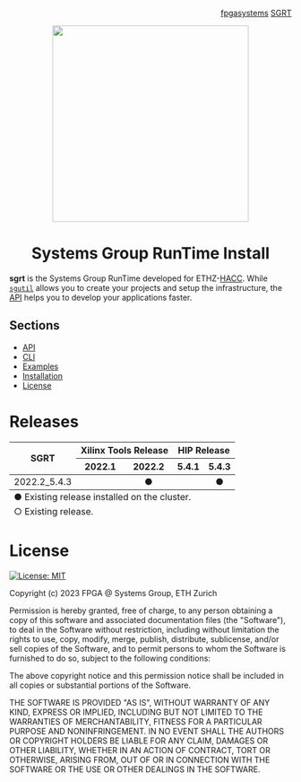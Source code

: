 <!-- <div id="readme" class="Box-body readme blob js-code-block-container">
<article class="markdown-body entry-content p-3 p-md-6" itemprop="text"> -->
<p align="right">
<a href="https://github.com/fpgasystems">fpgasystems</a> <a href="https://github.com/fpgasystems/sgrt">SGRT</a>
</p>

<p align="center">
<img src="https://github.com/fpgasystems/sgrt_install/blob/main/sgrt-install-removebg.png" align="center" width="350">
</p>

<h1 align="center">
  Systems Group RunTime Install
</h1> 

**sgrt** is the Systems Group RunTime developed for ETHZ-[HACC](https://github.com/fpgasystems/hacc). While [`sgutil`](./cli/manual.md#cli) allows you to create your projects and setup the infrastructure, the [API](./api/manual.md) helps you to develop your applications faster. 

## Sections
* [API](./api/manual.md#api)
* [CLI](./cli/manual.md#cli)
* [Examples](./examples.md#examples)
* [Installation](./installation.md#installation)
* [License](#license)

# Releases

<table class="tg">
<thead>
  <tr style="text-align:center">
    <th class="tg-0pky" rowspan="2"><div align="center">SGRT</div></th>
    <th class="tg-0pky" colspan="2" style="text-align:center"><div align="center">Xilinx Tools Release</div></th>
    <th class="tg-0pky" colspan="2" style="text-align:center"><div align="center">HIP Release</div></th>
  </tr>
  <tr>
    <th class="tg-0pky" style="text-align:center">2022.1</th>
    <th class="tg-0pky" style="text-align:center">2022.2</th>
    <th class="tg-0pky" style="text-align:center">5.4.1</th>
    <th class="tg-0pky" style="text-align:center">5.4.3</th>
  </tr>
</thead>
<tbody>
  <tr>
    <td class="tg-0pky"><div align="center">2022.2_5.4.3</div></td>
    <td class="tg-0pky" align="center"></td>
    <td class="tg-0pky" align="center">&#9679;</td>
    <td class="tg-0pky" align="center"></td>
    <td class="tg-0pky" align="center">&#9679;</td>
  </tr>
</tbody>
<tfoot><tr><td colspan="5">&#9675; Existing release.</td></tr></tfoot>
<tfoot><tr><td colspan="5">&#9679; Existing release installed on the cluster.</td></tr></tfoot>
</table>

# License

[![License: MIT](https://img.shields.io/badge/License-MIT-yellow.svg)](https://opensource.org/licenses/MIT)

Copyright (c) 2023 FPGA @ Systems Group, ETH Zurich

Permission is hereby granted, free of charge, to any person obtaining a copy
of this software and associated documentation files (the "Software"), to deal
in the Software without restriction, including without limitation the rights
to use, copy, modify, merge, publish, distribute, sublicense, and/or sell
copies of the Software, and to permit persons to whom the Software is
furnished to do so, subject to the following conditions:

The above copyright notice and this permission notice shall be included in all
copies or substantial portions of the Software.

THE SOFTWARE IS PROVIDED "AS IS", WITHOUT WARRANTY OF ANY KIND, EXPRESS OR
IMPLIED, INCLUDING BUT NOT LIMITED TO THE WARRANTIES OF MERCHANTABILITY,
FITNESS FOR A PARTICULAR PURPOSE AND NONINFRINGEMENT. IN NO EVENT SHALL THE
AUTHORS OR COPYRIGHT HOLDERS BE LIABLE FOR ANY CLAIM, DAMAGES OR OTHER
LIABILITY, WHETHER IN AN ACTION OF CONTRACT, TORT OR OTHERWISE, ARISING FROM,
OUT OF OR IN CONNECTION WITH THE SOFTWARE OR THE USE OR OTHER DEALINGS IN THE
SOFTWARE.